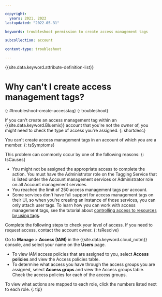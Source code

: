 ```yaml
---

copyright:
  years: 2021, 2022
lastupdated: "2022-05-31"

keywords: troubleshoot permission to create access management tags

subcollection: account

content-type: troubleshoot

---
```


{{site.data.keyword.attribute-definition-list}}


# Why can't I create access management tags?
{: #troubleshoot-create-accesstag}
{: troubleshoot}

If you can't create an access management tag within an {{site.data.keyword.Bluemix}} account that you're not the owner of, you might need to check the type of access you're assigned.
{: shortdesc}

You can't create access management tags in an account of which you are a member. 
{: tsSymptoms}

This problem can commonly occur by one of the following reasons:
{: tsCauses}

* You might not be assigned the appropriate access to complete the action. You must have the Administrator role on the Tagging Service that is listed under the Account management services or Administrator role on all Account management services.
* You reached the limit of 250 access management tags per account.
* Some services don't have full support for access management tags on their UI, so when you're creating an instance of those services, you can only attach user tags. To learn how you can work with access management tags, see the tutorial about [controlling access to resources by using tags](/docs/account?topic=account-access-tags-tutorial).

Complete the following steps to check your level of access. If you need to request access, contact the account owner.
{: tsResolve}

Go to **Manage** > **Access (IAM)** in the {{site.data.keyword.cloud_notm}} console, and select your name on the **Users** page. 

* To view IAM access policies that are assigned to you, select **Access policies** and view the Access policies table. 
* To determine what access you have through the access groups you are assigned, select **Access grups** and view the Access groups table. Check the access policies for each of the access groups.

To view what actions are mapped to each role, click the numbers listed next to each role.
{: tip}
